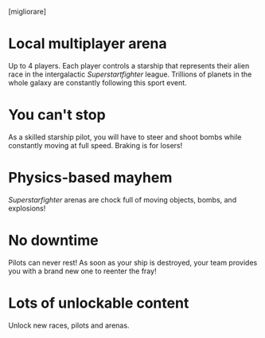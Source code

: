 [migliorare]

# Local multiplayer arena
Up to 4 players. Each player controls a starship that represents their alien race in the intergalactic *Superstartfighter* league. Trillions of planets in the whole galaxy are constantly following this sport event. 

# You can't stop
As a skilled starship pilot, you will have to steer and shoot bombs while constantly moving at full speed. Braking is for losers!

# Physics-based mayhem
*Superstarfighter* arenas are chock full of moving objects, bombs, and explosions!

# No downtime
Pilots can never rest! As soon as your ship is destroyed, your team provides you with a brand new one to reenter the fray!

# Lots of unlockable content
Unlock new races, pilots and arenas.
